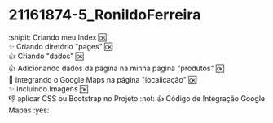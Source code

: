 ﻿# 21161874-5_RonildoFerreira


:shipit: Criando meu Index :ok: <br>
:sparkles: Criando diretório "pages" :ok: <br>
:+1: Criando "dados" :ok: <br>
:+1: Adicionando dados da página na minha página "produtos" :ok: <br>
:clap: Integrando o Google Maps na página "localicação" :ok: <br>
:sparkles: Incluindo Imagens :ok: <br>
:-1: aplicar CSS ou Bootstrap no Projeto :not:
:+1: Código de Integração Google Mapas :yes:



